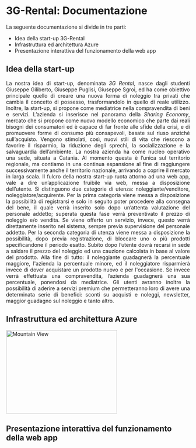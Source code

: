 # 3G-Rental: Documentazione
La seguente documentazione si divide in tre parti:
- Idea della start-up 3G-Rental
- Infrastruttura ed architettura Azure
- Presentazione interattiva del funzionamento della web app
## Idea della start-up
<p align="justify">
La nostra idea di start-up, denominata <i>3G Rental</i>, nasce dagli studenti Giuseppe Giliberto, Giuseppe Puglisi, Giuseppe Sgroi, ed ha come obiettivo principale quello di creare una nuova forma di noleggio tra privati che cambia il concetto di possesso,  trasformandolo in quello di reale utilizzo. Inoltre, la start-up, si propone come mediatrice nella compravendita di beni e servizi. 
L’azienda si inserisce nel panorama della <i>Sharing Economy</i>, mercato  che si propone come nuovo modello economico che parte dai reali bisogni dei consumatori ed è capace di far fronte alle sfide della crisi, e di promuovere forme di consumo più consapevoli, basate sul riuso anziché sull’acquisto. Vengono stimolati, così, nuovi stili di vita che riescono a favorire il risparmio, la riduzione degli sprechi, la socializzazione e la salvaguardia dell’ambiente.
La nostra azienda ha come nucleo operativo una sede, situata a Catania. Al momento questa è l’unica sul territorio regionale, ma contiamo in una continua espansione al fine di raggiungere successivamente anche il territorio nazionale, arrivando a coprire il mercato in larga scala.
Il fulcro della nostra start-up ruota attorno ad una web app, vale a dire un’applicazione fruibile via web, messa a disposizione dell’utente.
Si distinguono due categorie di utenza: noleggiante/venditore, noleggiatore/acquirente.
Per la prima categoria viene messa a disposizione la possibilità di registrarsi e solo in seguito poter procedere alla consegna del bene, il quale verrà inserito solo dopo un’attenta valutazione del personale addetto; superata questa fase verrà preventivato il prezzo di noleggio e/o vendita.
Se viene offerto un servizio, invece, questo verrà direttamente inserito nel sistema, sempre previa supervisione del personale addetto.
Per la seconda categoria di utenza viene messa a disposizione la possibilità, dopo previa registrazione, di bloccare uno o più prodotti specificandone il periodo esatto. Subito dopo l’utente dovrà recarsi in sede a saldare il prezzo del noleggio ed una cauzione calcolata in base al valore del prodotto.
Alla fine di tutto:  il noleggiante guadagnerà la percentuale maggiore, l'azienda la percentuale minore, ed il noleggiatore risparmierà invece di dover acquistare un prodotto nuovo e per l'occasione.
Se invece verrà effettuata una compravendita, l’azienda guadagnerà una sua percentuale, ponendosi da mediatrice.
Gli utenti avranno inoltre la possibilità di aderire a servizi premium che permetteranno loro di avere una determinata serie di benefici: sconti su acquisti e noleggi, newsletter, maggior guadagno sul noleggio e tanto altro.
</p>

## Infrastruttura ed architettura Azure
<p align="justify">
<img src="Diagram_3g-rental" alt="Mountain View" style="width:304px;height:228px;">
</p>

## Presentazione interattiva del funzionamento della web app
